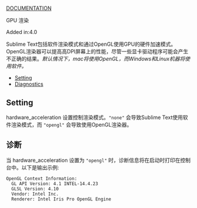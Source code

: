 # 

[DOCUMENTATION](index)

GPU 渲染

Added in:4.0

Sublime Text包括软件渲染模式和通过OpenGL使用GPU的硬件加速模式。OpenGL渲染器可以提高高DPI屏幕上的性能，尽管一些显卡驱动程序可能会产生不正确的结果。*默认情况下，mac将使用OpenGL，而Windows和Linux机器将使用软件。*

*   [Setting](gpu_rendering#setting)
*   [Diagnostics](gpu_rendering#diagnostics)

## Setting

hardware\_acceleration 设置控制渲染模式。`"none"` 会导致Sublime Text使用软件渲染模式，而 `"opengl"` 会导致使用OpenGL渲染器。

## 诊断

当 hardware\_acceleration 设置为 `"opengl"` 时，诊断信息将在启动时打印在控制台中。以下是输出示例:

~~~
OpenGL Context Information:
  GL API Version: 4.1 INTEL-14.4.23
  GLSL Version: 4.10
  Vendor: Intel Inc.
  Renderer: Intel Iris Pro OpenGL Engine
~~~